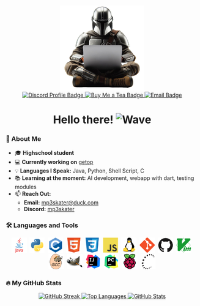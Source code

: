 <div id="header" align="center">
  <img src="res/mando_coding.png" width="220" alt="Logo"/>
  
  <div id="badges">
    <a href="https://discord.com/users/801074717192486932">
      <img src="https://img.shields.io/badge/Discord-darkblue?style=for-the-badge&logo=discord&logoColor=white" alt="Discord Profile Badge"/>
    </a>
    <a href="https://buymeacoffee.com/mp3skater">
      <img src="https://img.shields.io/badge/Buy%20me%20a%20cup%20of%20tea-yellow?style=for-the-badge&logo=buymeacoffee&logoColor=white" alt="Buy Me a Tea Badge"/>
    </a>
    <a href="mailto:mp3skater@duck.com">
      <img src="https://img.shields.io/badge/Email-red?style=for-the-badge&logo=gmail&logoColor=white" alt="Email Badge"/>
    </a>
  </div>

  <h1>
    Hello there!
    <img src="https://media.giphy.com/media/hvRJCLFzcasrR4ia7z/giphy.gif" width="30px" alt="Wave"/>
  </h1>
</div>

### 👤 About Me

- 🎓 **Highschool student**
- 💻 **Currently working on** [getop](https://www.github.com/mp3skater/getop)
- 💡 **Languages I Speak:** Java, Python, Shell Script, C
- 📚 **Learning at the moment:** AI development, webapp with dart, testing modules
- 📫 **Reach Out:**
  - **Email:** mp3skater@duck.com
  - **Discord:** [mp3skater](https://discord.com/users/801074717192486932)

### 🛠️ Languages and Tools

<div align="center">
  <img src="https://github.com/devicons/devicon/blob/master/icons/java/java-original-wordmark.svg" title="Java" alt="Java" width="40" height="40"/>&nbsp;
  <img src="https://github.com/devicons/devicon/blob/master/icons/python/python-original.svg" title="Python" alt="Python" width="40" height="40"/>&nbsp;
  <img src="https://raw.githubusercontent.com/devicons/devicon/6910f0503efdd315c8f9b858234310c06e04d9c0/icons/c/c-original.svg" title="C" alt="C" width="40" height="40"/>&nbsp;
  <img src="https://github.com/devicons/devicon/blob/master/icons/html5/html5-original.svg" title="HTML5" alt="HTML5" width="40" height="40"/>&nbsp;
  <img src="https://raw.githubusercontent.com/devicons/devicon/6910f0503efdd315c8f9b858234310c06e04d9c0/icons/css3/css3-original.svg" title="CSS3" alt="CSS3" width="40" height="40"/>&nbsp;
  <img src="https://github.com/devicons/devicon/blob/master/icons/javascript/javascript-original.svg" title="JavaScript" alt="JavaScript" width="40" height="40"/>&nbsp;
  <img src="https://raw.githubusercontent.com/devicons/devicon/6910f0503efdd315c8f9b858234310c06e04d9c0/icons/linux/linux-original.svg" title="Linux" alt="Linux" width="40" height="40"/>&nbsp;
  <img src="https://raw.githubusercontent.com/devicons/devicon/6910f0503efdd315c8f9b858234310c06e04d9c0/icons/git/git-original.svg" title="Git" alt="Git" width="40" height="40"/>&nbsp;
  <img src="https://raw.githubusercontent.com/devicons/devicon/6910f0503efdd315c8f9b858234310c06e04d9c0/icons/github/github-original.svg" title="GitHub" alt="GitHub" width="40" height="40"/>&nbsp;
  <img src="https://raw.githubusercontent.com/devicons/devicon/6910f0503efdd315c8f9b858234310c06e04d9c0/icons/vim/vim-plain.svg" title="Vim" alt="Vim" width="40" height="40"/>&nbsp;
  <img src="https://raw.githubusercontent.com/devicons/devicon/6910f0503efdd315c8f9b858234310c06e04d9c0/icons/gcc/gcc-original.svg" title="GCC" alt="GCC" width="40" height="40"/>&nbsp;
  <img src="https://raw.githubusercontent.com/devicons/devicon/6910f0503efdd315c8f9b858234310c06e04d9c0/icons/gimp/gimp-original.svg" title="GIMP" alt="GIMP" width="40" height="40"/>&nbsp;
  <img src="https://raw.githubusercontent.com/devicons/devicon/6910f0503efdd315c8f9b858234310c06e04d9c0/icons/intellij/intellij-original.svg" title="IntelliJ" alt="IntelliJ" width="40" height="40"/>&nbsp;
  <img src="https://raw.githubusercontent.com/devicons/devicon/6910f0503efdd315c8f9b858234310c06e04d9c0/icons/pycharm/pycharm-original.svg" title="PyCharm" alt="PyCharm" width="40" height="40"/>&nbsp;
  <img src="https://raw.githubusercontent.com/devicons/devicon/6910f0503efdd315c8f9b858234310c06e04d9c0/icons/raspberrypi/raspberrypi-original.svg" title="Raspberry Pi" alt="Raspberry Pi" width="40" height="40"/>&nbsp;
  <img src="https://raw.githubusercontent.com/devicons/devicon/6910f0503efdd315c8f9b858234310c06e04d9c0/icons/ssh/ssh-original.svg" title="SSH" alt="SSH" width="40" height="40"/>
</div>

### 🔥 My GitHub Stats

<div align="center">
  <a href="https://git.io/streak-stats">
    <img src="http://github-readme-streak-stats.herokuapp.com?user=mp3skater&theme=nightowl&background=011627" alt="GitHub Streak"/>
  </a>
  <a href="https://github.com/anuraghazra/github-readme-stats">
    <img src="https://github-readme-stats.vercel.app/api/top-langs/?username=mp3skater&layout=compact&theme=nightowl" alt="Top Languages" height="195"/>
  </a>
  <a href="https://github-readme-stats.vercel.app/api?username=mp3skater&show_icons=true&theme=nightowl">
    <img src="https://github-readme-stats.vercel.app/api?username=mp3skater&show_icons=true&theme=nightowl" alt="GitHub Stats" height="195"/>
  </a>
</div>
